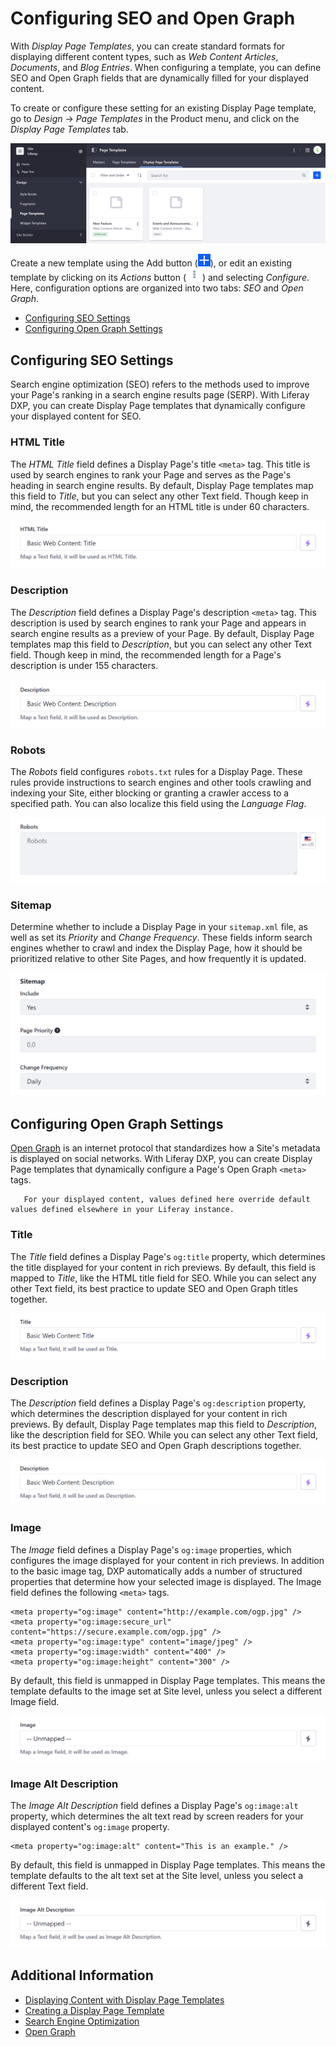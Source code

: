 # Configuring SEO and Open Graph

With *Display Page Templates*, you can create standard formats for displaying different content types, such as *Web Content Articles*, *Documents*, and *Blog Entries*. When configuring a template, you can define SEO and Open Graph fields that are dynamically filled for your displayed content.

To create or configure these setting for an existing Display Page template, go to *Design* &rarr; *Page Templates* in the Product menu, and click on the *Display Page Templates* tab.

![Click on the Display Page Templates tab.](./configuring-seo-and-open-graph/images/01.png)

Create a new template using the Add button (![Add button](./../../../images/icon-add.png)), or edit an existing template by clicking on its *Actions* button ( ![Actions button](./../../../images/icon-actions.png) ) and selecting *Configure*. Here, configuration options are organized into two tabs: *SEO* and *Open Graph*.

* [Configuring SEO Settings](#configuring-seo-settings)
* [Configuring Open Graph Settings](#configuring-open-graph-settings)

## Configuring SEO Settings

Search engine optimization (SEO) refers to the methods used to improve your Page's ranking in a search engine results page (SERP). With Liferay DXP, you can create Display Page templates that dynamically configure your displayed content for SEO.

### HTML Title

The *HTML Title* field defines a Display Page's title `<meta>` tag. This title is used by search engines to rank your Page and serves as the Page's heading in search engine results. By default, Display Page templates map this field to *Title*, but you can select any other Text field. Though keep in mind, the recommended length for an HTML title is under 60 characters.

![The HTML Title field defines a Display Page's title meta tag](./configuring-seo-and-open-graph/images/02.png)

### Description

The *Description* field defines a Display Page's description `<meta>` tag. This description is used by search engines to rank your Page and appears in search engine results as a preview of your Page. By default, Display Page templates map this field to *Description*, but you can select any other Text field. Though keep in mind, the recommended length for a Page's description is under 155 characters.

![The Description field defines a Display Page's description meta tag.](./configuring-seo-and-open-graph/images/03.png)

### Robots

The *Robots* field configures `robots.txt` rules for a Display Page. These rules provide instructions to search engines and other tools crawling and indexing your Site, either blocking or granting a crawler access to a specified path. You can also localize this field using the *Language Flag*.

![The Robots field configures robots.txt rules for a Display Page.](./configuring-seo-and-open-graph/images/04.png)

### Sitemap

Determine whether to include a Display Page in your `sitemap.xml` file, as well as set its *Priority* and *Change Frequency*. These fields inform search engines whether to crawl and index the Display Page, how it should be prioritized relative to other Site Pages, and how frequently it is updated.

![Determine whether to include a Display Page in your sitemap.xml file, as well as set its Priority and Change Frequency.](./configuring-seo-and-open-graph/images/05.png)

## Configuring Open Graph Settings

[Open Graph](https://ogp.me/) is an internet protocol that standardizes how a Site's metadata is displayed on social networks. With Liferay DXP, you can create Display Page templates that dynamically configure a Page's Open Graph `<meta>` tags.

```note::
   For your displayed content, values defined here override default values defined elsewhere in your Liferay instance.
```

### Title

The *Title* field defines a Display Page's `og:title` property, which determines the title displayed for your content in rich previews. By default, this field is mapped to *Title*, like the HTML title field for SEO. While you can select any other Text field, its best practice to update SEO and Open Graph titles together.

![The Title field defines a Display Page's og:title property.](./configuring-seo-and-open-graph/images/06.png)

### Description

The *Description* field defines a Display Page's `og:description` property, which determines the description displayed for your content in rich previews. By default, Display Page templates map this field to *Description*, like the description field for SEO. While you can select any other Text field, its best practice to update SEO and Open Graph descriptions together.

![The Description field defines a Display Page's og:description property.](./configuring-seo-and-open-graph/images/07.png)

### Image

The *Image* field defines a Display Page's `og:image` properties, which configures the image displayed for your content in rich previews. In addition to the basic image tag, DXP automatically adds a number of structured properties that determine how your selected image is displayed. The Image field defines the following `<meta>` tags.

```
<meta property="og:image" content="http://example.com/ogp.jpg" />
<meta property="og:image:secure_url" content="https://secure.example.com/ogp.jpg" />
<meta property="og:image:type" content="image/jpeg" />
<meta property="og:image:width" content="400" />
<meta property="og:image:height" content="300" />
```

By default, this field is unmapped in Display Page templates. This means the template defaults to the image set at Site level, unless you select a different Image field.

![The Image field defines a Display Page's og:image property.](./configuring-seo-and-open-graph/images/08.png)

### Image Alt Description

The *Image Alt Description* field defines a Display Page's `og:image:alt` property, which determines the alt text read by screen readers for your displayed content's `og:image` property.

```
<meta property="og:image:alt" content="This is an example." />
```

By default, this field is unmapped in Display Page templates. This means the template defaults to the alt text set at the Site level, unless you select a different Text field.

![The Image Alt Description field defines a Display Page's og:image:alt property](./configuring-seo-and-open-graph/images/09.png)

## Additional Information

* [Displaying Content with Display Page Templates](./displaying-content-with-display-page-templates.md)
* [Creating a Display Page Template](./creating-a-display-page-template.md)
* [Search Engine Optimization](./../../optimizing-sites/search_engine_optimization.html)
* [Open Graph](./../../site-settings/configuring-open-graph.md)
